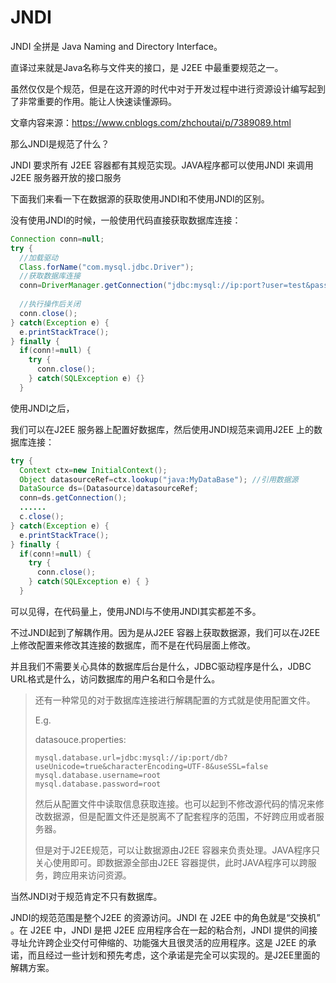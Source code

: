 # JNDI

JNDI 全拼是 Java Naming and Directory Interface。

直译过来就是Java名称与文件夹的接口，是 J2EE 中最重要规范之一。

虽然仅仅是个规范，但是在这开源的时代中对于开发过程中进行资源设计编写起到了非常重要的作用。能让人快速读懂源码。

文章内容来源：https://www.cnblogs.com/zhchoutai/p/7389089.html



那么JNDI是规范了什么？

JNDI 要求所有 J2EE 容器都有其规范实现。JAVA程序都可以使用JNDI 来调用J2EE 服务器开放的接口服务

下面我们来看一下在数据源的获取使用JNDI和不使用JNDI的区别。



没有使用JNDI的时候，一般使用代码直接获取数据库连接：

```Java
Connection conn=null;  
try {  
  //加载驱动
  Class.forName("com.mysql.jdbc.Driver");  
  //获取数据库连接
  conn=DriverManager.getConnection("jdbc:mysql://ip:port?user=test&password=test");
  
  //执行操作后关闭
  conn.close();  
} catch(Exception e) {  
  e.printStackTrace();  
} finally {  
  if(conn!=null) {  
    try {  
      conn.close();  
    } catch(SQLException e) {}  
  }  
```

使用JNDI之后，

我们可以在J2EE 服务器上配置好数据库，然后使用JNDI规范来调用J2EE 上的数据库连接：

```java
try {  
  Context ctx=new InitialContext();  
  Object datasourceRef=ctx.lookup("java:MyDataBase"); //引用数据源  
  DataSource ds=(Datasource)datasourceRef;  
  conn=ds.getConnection();  
  ......  
  c.close();  
} catch(Exception e) {  
  e.printStackTrace();  
} finally {  
  if(conn!=null) {  
    try {  
      conn.close();  
    } catch(SQLException e) { }  
  }  
```



可以见得，在代码量上，使用JNDI与不使用JNDI其实都差不多。

不过JNDI起到了解耦作用。因为是从J2EE 容器上获取数据源，我们可以在J2EE上修改配置来修改其连接的数据库，而不是在代码层面上修改。

并且我们不需要关心具体的数据库后台是什么，JDBC驱动程序是什么，JDBC URL格式是什么，访问数据库的用户名和口令是什么。

>  还有一种常见的对于数据库连接进行解耦配置的方式就是使用配置文件。
>
> E.g.
>
> datasouce.properties:
>
> ```properties
> mysql.database.url=jdbc:mysql://ip:port/db?useUnicode=true&characterEncoding=UTF-8&useSSL=false
> mysql.database.username=root
> mysql.database.password=root
> ```
>
> 然后从配置文件中读取信息获取连接。也可以起到不修改源代码的情况来修改数据源，但是配置文件还是脱离不了配套程序的范围，不好跨应用或者服务器。
>
> 但是对于J2EE规范，可以让数据源由J2EE 容器来负责处理。JAVA程序只关心使用即可。即数据源全部由J2EE 容器提供，此时JAVA程序可以跨服务，跨应用来访问资源。



当然JNDI对于规范肯定不只有数据库。

JNDI的规范范围是整个J2EE 的资源访问。JNDI 在 J2EE 中的角色就是“交换机” 。在 J2EE 中，JNDI 是把 J2EE 应用程序合在一起的粘合剂，JNDI 提供的间接寻址允许跨企业交付可伸缩的、功能强大且很灵活的应用程序。这是 J2EE 的承诺，而且经过一些计划和预先考虑，这个承诺是完全可以实现的。是J2EE里面的解耦方案。





